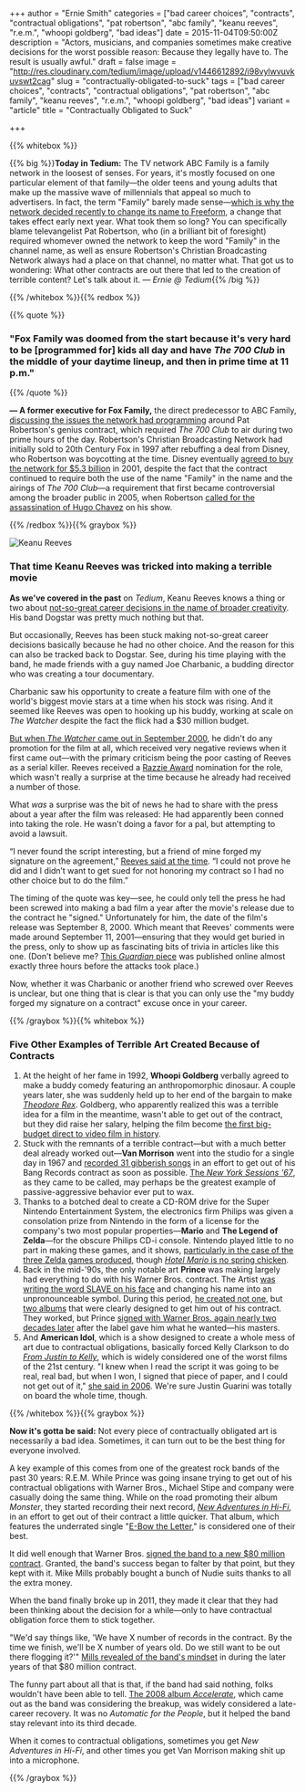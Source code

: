 +++
author = "Ernie Smith"
categories = ["bad career choices", "contracts", "contractual obligations", "pat robertson", "abc family", "keanu reeves", "r.e.m.", "whoopi goldberg", "bad ideas"]
date = 2015-11-04T09:50:00Z
description = "Actors, musicians, and companies sometimes make creative decisions for the worst possible reason: Because they legally have to. The result is usually awful."
draft = false
image = "http://res.cloudinary.com/tedium/image/upload/v1446612892/i98vylwvuvkuvswt2cag"
slug = "contractually-obligated-to-suck"
tags = ["bad career choices", "contracts", "contractual obligations", "pat robertson", "abc family", "keanu reeves", "r.e.m.", "whoopi goldberg", "bad ideas"]
variant = "article"
title = "Contractually Obligated to Suck"

+++

{{% whitebox %}}

{{% big %}}**Today in Tedium:** The TV network ABC Family is a family network in the loosest of senses. For years, it's mostly focused on one particular element of that family—the older teens and young adults that make up the massive wave of millennials that appeal so much to advertisers. In fact, the term "Family" barely made sense—[which is why the network decided recently to change its name to Freeform](http://www.latimes.com/entertainment/envelope/cotown/la-et-ct-abc-family-changing-name-20151006-story.html), a change that takes effect early next year. What took them so long? You can specifically blame televangelist Pat Robertson, who (in a brilliant bit of foresight) required whomever owned the network to keep the word "Family" in the channel name, as well as ensure Robertson's Christian Broadcasting Network always had a place on that channel, no matter what. That got us to wondering: What other contracts are out there that led to the creation of terrible content? Let's talk about it. *— Ernie @ Tedium*{{% /big %}}

{{% /whitebox %}}{{% redbox %}}

{{% quote %}}

### "Fox Family was doomed from the start because it's very hard to be [programmed for] kids all day and have *The 700 Club* in the middle of your daytime lineup, and then in prime time at 11 p.m."

{{% /quote %}}

**— A former executive for Fox Family,** the direct predecessor to ABC Family, [discussing the issues the network had programming](https://web.archive.org/web/20060105071625/http://www.o-meon.com/pages/news%26features/n%26f_08-30-05.html) around Pat Robertson's genius contract, which required *The 700 Club* to air during two prime hours of the day. Robertson's Christian Broadcasting Network had initially sold to 20th Century Fox in 1997 after rebuffing a deal from Disney, who Robertson was boycotting at the time. Disney eventually [agreed to buy the network for $5.3 billion](http://www.nytimes.com/2001/07/30/business/on-television-tv-works-in-mysterious-ways-for-pat-robertson.html) in 2001, despite the fact that the contract continued to require both the use of the name "Family" in the name and the airings of *The 700 Club*—a requirement that first became controversial among the broader public in 2005, when Robertson [called for the assassination of Hugo Chavez](http://usatoday30.usatoday.com/news/nation/2005-08-22-robertson-_x.htm) on his show.

{{% /redbox %}}{{% graybox %}}

![Keanu Reeves](http://res.cloudinary.com/tedium/image/upload/v1446613334/ygcwzsguqs2ihdiejwhq.jpg)

### That time Keanu Reeves was tricked into making a terrible movie

**As we've covered in the past** on *Tedium*, Keanu Reeves knows a thing or two about [not-so-great career decisions in the name of broader creativity](http://tedium.co/2015/03/03/leonard-nimoy-vulcan-creativity/#fiveattemptstocriticallyassessalbumsmadebybignamecelebrities). His band Dogstar was pretty much nothing but that.

But occasionally, Reeves has been stuck making not-so-great career decisions basically because he had no other choice. And the reason for this can also be tracked back to Dogstar. See, during his time playing with the band, he made friends with a guy named Joe Charbanic, a budding director who was creating a tour documentary.

Charbanic saw his opportunity to create a feature film with one of the world's biggest movie stars at a time when his stock was rising. And it seemed like Reeves was open to hooking up his buddy, working at scale on *The Watcher* despite the fact the flick had a $30 million budget.

[But when *The Watcher* came out in September 2000](http://amzn.to/1MxRk8W), he didn't do any promotion for the film at all, which received very negative reviews when it first came out—with the primary criticism being the poor casting of Reeves as a serial killer. Reeves received a [Razzie Award](http://tedium.co/2015/02/19/awards-shows-analysis/#themasterofawardsshowcounterprogramming) nomination for the role, which wasn't really a surprise at the time because he already had received a number of those. 

What *was* a surprise was the bit of news he had to share with the press about a year after the film was released: He had apparently been conned into taking the role. He wasn't doing a favor for a pal, but attempting to avoid a lawsuit.

“I never found the script interesting, but a friend of mine forged my signature on the agreement,” [Reeves said at the time](http://www.hollywood.com/general/reeves-indignant-about-watcher-57179708/). “I could not prove he did and I didn’t want to get sued for not honoring my contract so I had no other choice but to do the film.”

The timing of the quote was key—see, he could only tell the press he had been screwed into making a bad film a year after the movie's release due to the contract he "signed." Unfortunately for him, the date of the film's release was September 8, 2000. Which meant that Reeves' comments were made around September 11, 2001—ensuring that they would get buried in the press, only to show up as fascinating bits of trivia in articles like this one. (Don't believe me? [This *Guardian* piece](http://www.theguardian.com/film/2001/sep/11/news) was published online almost exactly three hours before the attacks took place.)

Now, whether it was Charbanic or another friend who screwed over Reeves is unclear, but one thing that is clear is that you can only use the "my buddy forged my signature on a contract" excuse once in your career. 

{{% /graybox %}}{{% whitebox %}}

### Five Other Examples of Terrible Art Created Because of Contracts

1. At the height of her fame in 1992, **Whoopi Goldberg** verbally agreed to make a buddy comedy featuring an anthropomorphic dinosaur. A couple years later, she was suddenly held up to her end of the bargain to make [*Theodore Rex*](http://amzn.to/20sPNvb). Goldberg, who apparently realized this was a terrible idea for a film in the meantime, wasn't able to get out of the contract, but they did raise her salary, helping the film become [the first big-budget direct to video film in history](http://www.slashfilm.com/theodore-rex/).
2. Stuck with the remnants of a terrible contract—but with a much better deal already worked out—**Van Morrison** went into the studio for a single day in 1967 and [recorded 31 gibberish songs](http://dangerousminds.net/comments/the_revenge_recordings_how_van_morrison_got_out_of_a_shitty_contract) in an effort to get out of his Bang Records contract as soon as possible. [The *New York Sessions '67*](http://amzn.to/20sOywb), as they came to be called, may perhaps be the greatest example of passive-aggressive behavior ever put to wax.
3. Thanks to a botched deal to create a CD-ROM drive for the Super Nintendo Entertainment System, the electronics firm Philips was given a consolation prize from Nintendo in the form of a license for the company's two most popular properties—**Mario** and **The Legend of Zelda**—for the obscure Philips CD-i console. Nintendo played little to no part in making these games, and it shows, [particularly in the case of the three Zelda games produced](http://knowyourmeme.com/memes/zelda-cd-i), though [*Hotel Mario* is no spring chicken](http://knowyourmeme.com/memes/hotel-mario).
4. Back in the mid-'90s, the only notable art **Prince** was making largely had everything to do with his Warner Bros. contract. The Artist [was writing the word SLAVE on his face](http://news.bbc.co.uk/2/hi/entertainment/3563691.stm) and changing his name into an unpronounceable symbol. During this period, [he created not one](http://amzn.to/1Ru9JI8), but [two albums](http://amzn.to/1Ru9NYm) that were clearly designed to get him out of his contract. They worked, but Prince [signed with Warner Bros. again nearly two decades later](http://www.bbc.com/news/entertainment-arts-27081344) after the label gave him what he wanted—his masters.
5. And **American Idol**, which is a show designed to create a whole mess of art due to contractual obligations, basically forced Kelly Clarkson to do [*From Justin to Kelly*](http://amzn.to/1Ono6A2), which is widely considered one of the worst films of the 21st century. "I knew when I read the script it was going to be real, real bad, but when I won, I signed that piece of paper, and I could not get out of it," [she said in 2006](http://www.today.com/id/11192998#.VjmEm2QrJP0). We're sure Justin Guarini was totally on board the whole time, though.

{{% /whitebox %}}{{% graybox %}}

**Now it's gotta be said:** Not every piece of contractually obligated art is necessarily a bad idea. Sometimes, it can turn out to be the best thing for everyone involved.

A key example of this comes from one of the greatest rock bands of the past 30 years: R.E.M. While Prince was going insane trying to get out of his contractual obligations with Warner Bros., Michael Stipe and company were casually doing the same thing. While on the road promoting their album *Monster*, they started recording their next record, [*New Adventures in Hi-Fi*](http://amzn.to/1MxZOwA), in an effort to get out of their contract a little quicker. That album, which features the underrated single "[E-Bow the Letter](https://www.youtube.com/watch?v=5cnIQHJ169s)," is considered one of their best.

It did well enough that Warner Bros. [signed the band to a new $80 million contract](http://articles.latimes.com/1996-08-25/news/mn-37596_1_warner-bros). Granted, the band's success began to falter by that point, but they kept with it. Mike Mills probably bought a bunch of Nudie suits thanks to all the extra money.

When the band finally broke up in 2011, they made it clear that they had been thinking about the decision for a while—only to have contractual obligation force them to stick together.

"We'd say things like, 'We have X number of records in the contract. By the time we finish, we'll be X number of years old. Do we still want to be out there flogging it?'" [Mills revealed of the band's mindset](http://www.cnn.com/2011/09/26/showbiz/music/rem-breakup-mills-rs/) in during the later years of that $80 million contract.

The funny part about all that is that, if the band had said nothing, folks wouldn't have been able to tell. [The 2008 album *Accelerate*](http://arstechnica.com/uncategorized/2008/03/rem-pushes-limits-with-accelerate-as-record-deal-expires/), which came out as the band was considering the breakup, was widely considered a late-career recovery. It was no *Automatic for the People*, but it helped the band stay relevant into its third decade.

When it comes to contractual obligations, sometimes you get *New Adventures in Hi-Fi*, and other times you get Van Morrison making shit up into a microphone.

{{% /graybox %}}